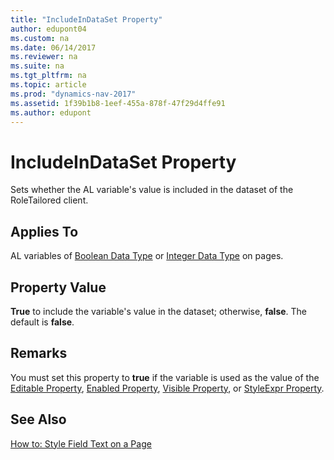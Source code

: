 ```yaml
---
title: "IncludeInDataSet Property"
author: edupont04
ms.custom: na
ms.date: 06/14/2017
ms.reviewer: na
ms.suite: na
ms.tgt_pltfrm: na
ms.topic: article
ms.prod: "dynamics-nav-2017"
ms.assetid: 1f39b1b8-1eef-455a-878f-47f29d4ffe91
ms.author: edupont
---
```

# IncludeInDataSet Property
Sets whether the AL variable's value is included in the dataset of the RoleTailored client.  

## Applies To  
 AL variables of [Boolean Data Type](../datatypes/devenv-boolean-data-type.md) or [Integer Data Type](../datatypes/devenv-integer-data-type.md) on pages.  

## Property Value  
 **True** to include the variable's value in the dataset; otherwise, **false**. The default is **false**.  

## Remarks  
 You must set this property to **true** if the variable is used as the value of the [Editable Property](devenv-editable-property.md), [Enabled Property](devenv-enabled-property.md), [Visible Property](devenv-visible-property.md), or [StyleExpr Property](devenv-styleexpr-property.md).  

## See Also  
 [How to: Style Field Text on a Page](How-to--Style-Field-Text-on-a-Page.md)
